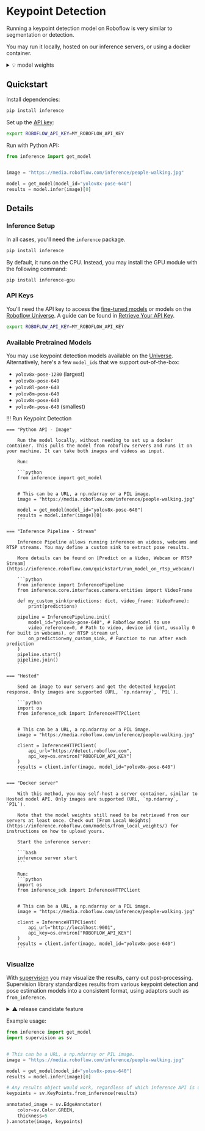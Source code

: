 # Keypoint Detection

Running a keypoint detection model on Roboflow is very similar to segmentation or detection.

You may run it locally, hosted on our inference servers, or using a docker container.

<details>
<summary>💡 model weights</summary>

In all cases, model weights need to be downloaded from Roboflow's servers first.

If you have the weights locally, you may upload the weights to our servers using the [From Local Weights](https://inference.roboflow.com/models/from_local_weights/) guide.

For offline usage, run inference with the Python API once. The weights will be downloaded and cached in the format our inference runtime can parse.

</details>

## Quickstart

Install dependencies:

```bash
pip install inference
```

Set up the [API key](https://inference.roboflow.com/quickstart/configure_api_key/):

```bash
export ROBOFLOW_API_KEY=MY_ROBOFLOW_API_KEY
```

Run with Python API:

```python
from inference import get_model


image = "https://media.roboflow.com/inference/people-walking.jpg"

model = get_model(model_id="yolov8x-pose-640")
results = model.infer(image)[0]
```

## Details

### Inference Setup

In all cases, you'll need the `inference` package.

```bash
pip install inference
```

By default, it runs on the CPU. Instead, you may install the GPU module with the following command:

```bash
pip install inference-gpu
```

### API Keys

You'll need the API key to access the [fine-tuned models](https://app.roboflow.com/) or models on the [Roboflow Universe](https://universe.roboflow.com/). A guide can be found in [Retrieve Your API Key](https://inference.roboflow.com/quickstart/configure_api_key/).

```bash
export ROBOFLOW_API_KEY=MY_ROBOFLOW_API_KEY
```

### Available Pretrained Models

You may use keypoint detection models available on the [Universe](https://universe.roboflow.com/search?q=keypoint+detection+model&t=metadata). Alternatively, here's a few `model_ids` that we support out-of-the-box:

- `yolov8x-pose-1280` (largest)
- `yolov8x-pose-640`
- `yolov8l-pose-640`
- `yolov8m-pose-640`
- `yolov8s-pose-640`
- `yolov8n-pose-640` (smallest)

!!! Run Keypoint Detection

    === "Python API - Image"

        Run the model locally, without needing to set up a docker container. This pulls the model from roboflow servers and runs it on your machine. It can take both images and videos as input.

        Run:

        ```python
        from inference import get_model


        # This can be a URL, a np.ndarray or a PIL image.
        image = "https://media.roboflow.com/inference/people-walking.jpg"

        model = get_model(model_id="yolov8x-pose-640")
        results = model.infer(image)[0]
        ```

    === "Inference Pipeline - Stream"

        Inference Pipeline allows running inference on videos, webcams and RTSP streams. You may define a custom sink to extract pose results.

        More details can be found on [Predict on a Video, Webcam or RTSP Stream](https://inference.roboflow.com/quickstart/run_model_on_rtsp_webcam/)

        ```python
        from inference import InferencePipeline
        from inference.core.interfaces.camera.entities import VideoFrame

        def my_custom_sink(predictions: dict, video_frame: VideoFrame):
            print(predictions)

        pipeline = InferencePipeline.init(
            model_id="yolov8x-pose-640", # Roboflow model to use
            video_reference=0, # Path to video, device id (int, usually 0 for built in webcams), or RTSP stream url
            on_prediction=my_custom_sink, # Function to run after each prediction
        )
        pipeline.start()
        pipeline.join()
        ```

    === "Hosted"

        Send an image to our servers and get the detected keypoint response. Only images are supported (URL, `np.ndarray`, `PIL`).

        ```python
        import os
        from inference_sdk import InferenceHTTPClient


        # This can be a URL, a np.ndarray or a PIL image.
        image = "https://media.roboflow.com/inference/people-walking.jpg"

        client = InferenceHTTPClient(
            api_url="https://detect.roboflow.com",
            api_key=os.environ["ROBOFLOW_API_KEY"]
        )
        results = client.infer(image, model_id="yolov8x-pose-640")
        ```

    === "Docker server"

        With this method, you may self-host a server container, similar to Hosted model API. Only images are supported (URL, `np.ndarray`, `PIL`).

        Note that the model weights still need to be retrieved from our servers at least once. Check out [From Local Weights](https://inference.roboflow.com/models/from_local_weights/) for instructions on how to upload yours.

        Start the inference server:

        ```bash
        inference server start
        ```

        Run:
        ```python
        import os
        from inference_sdk import InferenceHTTPClient


        # This can be a URL, a np.ndarray or a PIL image.
        image = "https://media.roboflow.com/inference/people-walking.jpg"

        client = InferenceHTTPClient(
            api_url="http://localhost:9001",
            api_key=os.environ["ROBOFLOW_API_KEY"]
        )
        results = client.infer(image, model_id="yolov8x-pose-640")
        ```

### Visualize

With [supervision](https://supervision.roboflow.com/latest/) you may visualize the results, carry out post-processing. Supervision library standardizes results from various keypoint detection and pose estimation models into a consistent format, using adaptors such as `from_inference`.

<details>
<summary>⚠️ release candidate feature</summary>

`from_inference` will be supported in `supervision>=0.21.0`. If you'd like to try it now, install the following:

```bash
pip install supervision==0.21.0rc3
```

</details>

Example usage:

```python
from inference import get_model
import supervision as sv


# This can be a URL, a np.ndarray or PIL image.
image = "https://media.roboflow.com/inference/people-walking.jpg"

model = get_model(model_id="yolov8x-pose-640")
results = model.infer(image)[0]

# Any results object would work, regardless of which inference API is used
keypoints = sv.KeyPoints.from_inference(results)

annotated_image = sv.EdgeAnnotator(
    color=sv.Color.GREEN,
    thickness=5
).annotate(image, keypoints)
```
